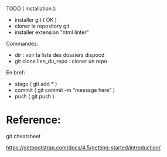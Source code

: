 TODO ( installation ):
-   installer git ( OK )
-   cloner le repository git
-   installer extension "html linter"

Commandes:
-   dir     : voir la liste des dossiers dispocd 
-   git clone lien_du_repo      :   cloner un repo

En bref:
-   stage   (    git add *                   )
-   commit  (   git commit -m "message here" )
-   push    (   git push                     )

# Reference:
git cheatsheet

https://getbootstrap.com/docs/4.5/getting-started/introduction/